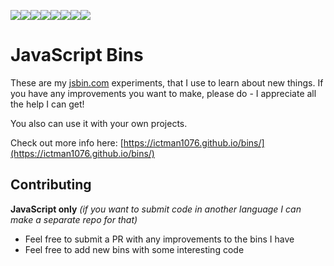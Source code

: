 [![](https://sourcerer.io/fame/ICTman1076/ICTman1076/bins/images/0)](https://sourcerer.io/fame/ICTman1076/ICTman1076/bins/links/0)[![](https://sourcerer.io/fame/ICTman1076/ICTman1076/bins/images/1)](https://sourcerer.io/fame/ICTman1076/ICTman1076/bins/links/1)[![](https://sourcerer.io/fame/ICTman1076/ICTman1076/bins/images/2)](https://sourcerer.io/fame/ICTman1076/ICTman1076/bins/links/2)[![](https://sourcerer.io/fame/ICTman1076/ICTman1076/bins/images/3)](https://sourcerer.io/fame/ICTman1076/ICTman1076/bins/links/3)[![](https://sourcerer.io/fame/ICTman1076/ICTman1076/bins/images/4)](https://sourcerer.io/fame/ICTman1076/ICTman1076/bins/links/4)[![](https://sourcerer.io/fame/ICTman1076/ICTman1076/bins/images/5)](https://sourcerer.io/fame/ICTman1076/ICTman1076/bins/links/5)[![](https://sourcerer.io/fame/ICTman1076/ICTman1076/bins/images/6)](https://sourcerer.io/fame/ICTman1076/ICTman1076/bins/links/6)[![](https://sourcerer.io/fame/ICTman1076/ICTman1076/bins/images/7)](https://sourcerer.io/fame/ICTman1076/ICTman1076/bins/links/7)

# JavaScript Bins

These are my [jsbin.com](https://jsbin.com) experiments, that I use to learn about new things. If you have any improvements you want to make, please do - I appreciate all the help I can get!

You also can use it with your own projects.

Check out more info here: [https://ictman1076.github.io/bins/](https://ictman1076.github.io/bins/)

## Contributing

**JavaScript only** *(if you want to submit code in another language I can make a separate repo for that)*

- Feel free to submit a PR with any improvements to the bins I have
- Feel free to add new bins with some interesting code
